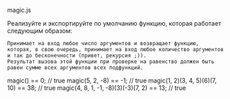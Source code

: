 magic.js

Реализуйте и экспортируйте по умолчанию функцию, которая работает следующим образом:

    Принимает на вход любое число аргументов и возвращает функцию, которая, в свою очередь, принимает на вход любое количество аргументов и так до бесконечности (привет, рекурсия ;)).
    Результат вызова этой функции при проверке на равенство должен быть равен сумме всех аргументов всех подфункций.

magic() == 0; // true
magic(5, 2, -8) == -1; // true
magic(1, 2)(3, 4, 5)(6)(7, 10) == 38; // true
magic(4, 8, 1, -1, -8)(3)(-3)(7, 2) == 13; // true
